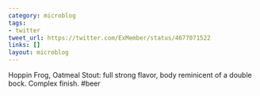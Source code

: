 ```yaml
---
category: microblog
tags:
- twitter
tweet_url: https://twitter.com/ExMember/status/4677071522
links: []
layout: microblog
---
```

Hoppin Frog, Oatmeal Stout: full strong flavor, body reminicent of a double bock. Complex finish. #beer

